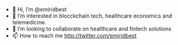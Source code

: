 - 👋 Hi, I’m @emiridbest
- 👀 I’m interested in blocckchain tech, healthcare economics and telemedicine.
- 💞️ I’m looking to collaborate on healthcare and fintech solutions
- 📫 How to reach me http://twitter.com/emiridbest

<!---
emiridbest/emiridbest is a ✨ special ✨ repository because its `README.md` (this file) appears on your GitHub profile.
You can click the Preview link to take a look at your changes.
--->
